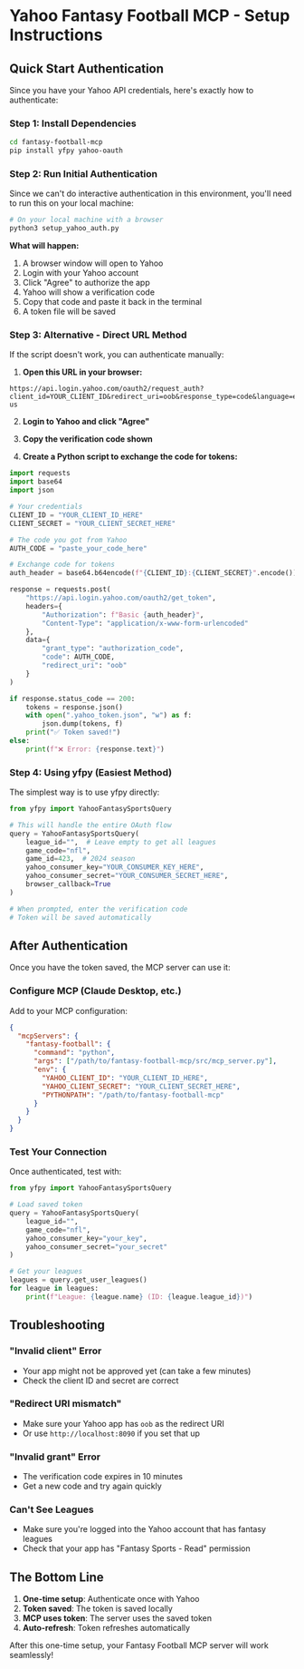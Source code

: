 # Yahoo Fantasy Football MCP - Setup Instructions

## Quick Start Authentication

Since you have your Yahoo API credentials, here's exactly how to authenticate:

### Step 1: Install Dependencies

```bash
cd fantasy-football-mcp
pip install yfpy yahoo-oauth
```

### Step 2: Run Initial Authentication

Since we can't do interactive authentication in this environment, you'll need to run this on your local machine:

```bash
# On your local machine with a browser
python3 setup_yahoo_auth.py
```

**What will happen:**
1. A browser window will open to Yahoo
2. Login with your Yahoo account
3. Click "Agree" to authorize the app
4. Yahoo will show a verification code
5. Copy that code and paste it back in the terminal
6. A token file will be saved

### Step 3: Alternative - Direct URL Method

If the script doesn't work, you can authenticate manually:

1. **Open this URL in your browser:**
```
https://api.login.yahoo.com/oauth2/request_auth?client_id=YOUR_CLIENT_ID&redirect_uri=oob&response_type=code&language=en-us
```

2. **Login to Yahoo and click "Agree"**

3. **Copy the verification code shown**

4. **Create a Python script to exchange the code for tokens:**

```python
import requests
import base64
import json

# Your credentials
CLIENT_ID = "YOUR_CLIENT_ID_HERE"
CLIENT_SECRET = "YOUR_CLIENT_SECRET_HERE"

# The code you got from Yahoo
AUTH_CODE = "paste_your_code_here"

# Exchange code for tokens
auth_header = base64.b64encode(f"{CLIENT_ID}:{CLIENT_SECRET}".encode()).decode()

response = requests.post(
    "https://api.login.yahoo.com/oauth2/get_token",
    headers={
        "Authorization": f"Basic {auth_header}",
        "Content-Type": "application/x-www-form-urlencoded"
    },
    data={
        "grant_type": "authorization_code",
        "code": AUTH_CODE,
        "redirect_uri": "oob"
    }
)

if response.status_code == 200:
    tokens = response.json()
    with open(".yahoo_token.json", "w") as f:
        json.dump(tokens, f)
    print("✅ Token saved!")
else:
    print(f"❌ Error: {response.text}")
```

### Step 4: Using yfpy (Easiest Method)

The simplest way is to use yfpy directly:

```python
from yfpy import YahooFantasySportsQuery

# This will handle the entire OAuth flow
query = YahooFantasySportsQuery(
    league_id="",  # Leave empty to get all leagues
    game_code="nfl",
    game_id=423,  # 2024 season
    yahoo_consumer_key="YOUR_CONSUMER_KEY_HERE",
    yahoo_consumer_secret="YOUR_CONSUMER_SECRET_HERE",
    browser_callback=True
)

# When prompted, enter the verification code
# Token will be saved automatically
```

## After Authentication

Once you have the token saved, the MCP server can use it:

### Configure MCP (Claude Desktop, etc.)

Add to your MCP configuration:

```json
{
  "mcpServers": {
    "fantasy-football": {
      "command": "python",
      "args": ["/path/to/fantasy-football-mcp/src/mcp_server.py"],
      "env": {
        "YAHOO_CLIENT_ID": "YOUR_CLIENT_ID_HERE",
        "YAHOO_CLIENT_SECRET": "YOUR_CLIENT_SECRET_HERE",
        "PYTHONPATH": "/path/to/fantasy-football-mcp"
      }
    }
  }
}
```

### Test Your Connection

Once authenticated, test with:

```python
from yfpy import YahooFantasySportsQuery

# Load saved token
query = YahooFantasySportsQuery(
    league_id="",
    game_code="nfl",
    yahoo_consumer_key="your_key",
    yahoo_consumer_secret="your_secret"
)

# Get your leagues
leagues = query.get_user_leagues()
for league in leagues:
    print(f"League: {league.name} (ID: {league.league_id})")
```

## Troubleshooting

### "Invalid client" Error
- Your app might not be approved yet (can take a few minutes)
- Check the client ID and secret are correct

### "Redirect URI mismatch"
- Make sure your Yahoo app has `oob` as the redirect URI
- Or use `http://localhost:8090` if you set that up

### "Invalid grant" Error
- The verification code expires in 10 minutes
- Get a new code and try again quickly

### Can't See Leagues
- Make sure you're logged into the Yahoo account that has fantasy leagues
- Check that your app has "Fantasy Sports - Read" permission

## The Bottom Line

1. **One-time setup**: Authenticate once with Yahoo
2. **Token saved**: The token is saved locally
3. **MCP uses token**: The server uses the saved token
4. **Auto-refresh**: Token refreshes automatically

After this one-time setup, your Fantasy Football MCP server will work seamlessly!